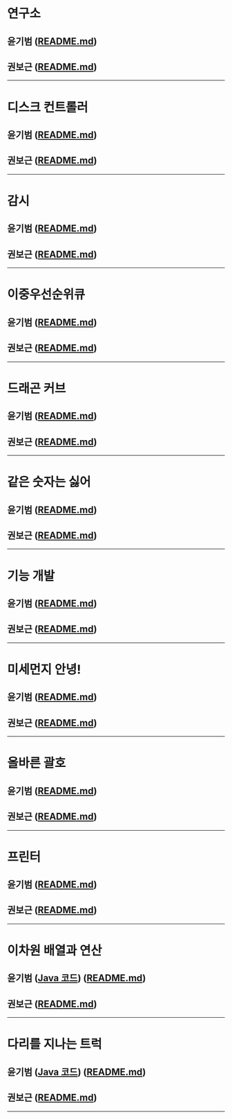 # 연구소
## 윤기범 ([README.md](src/연구소_윤기범.md))
## 권보근 ([README.md](src/연구소_권보근.md))
<hr>

# 디스크 컨트롤러
## 윤기범 ([README.md](src/디스크컨트롤러_윤기범.md))
## 권보근 ([README.md](src/디스크컨트롤러_권보근.md))
<hr>

# 감시
## 윤기범 ([README.md](src/감시_윤기범.md))
## 권보근 ([README.md](src/감시_권보근.md))
<hr>

# 이중우선순위큐
## 윤기범 ([README.md](src/이중우선순위큐_윤기범.md))
## 권보근 ([README.md](src/이중우선순위큐_권보근.md))
<hr>

# 드래곤 커브
## 윤기범 ([README.md](src/드래곤커브_윤기범.md))
## 권보근 ([README.md](src/드래곤커브_권보근.md))
<hr>

# 같은 숫자는 싫어
## 윤기범 ([README.md](src/같은숫자는싫어_윤기범.md))
## 권보근 ([README.md](src/같은숫자는싫어_권보근.md))
<hr>

# 기능 개발
## 윤기범 ([README.md](src/기능개발_.md))
## 권보근 ([README.md](src/기능개발_권보근.md))
<hr>

# 미세먼지 안녕!
## 윤기범 ([README.md](src/미세먼지안녕_윤기범.md))
## 권보근 ([README.md](src/미세먼지안녕_권보근.md))
<hr>

# 올바른 괄호
## 윤기범 ([README.md](src/올바른괄호_윤기범.md))
## 권보근 ([README.md](src/올바른괄호_권보근.md))
<hr>

# 프린터
## 윤기범 ([README.md](src/프린터_윤기범.md))
## 권보근 ([README.md](src/프린터_권보근.md))
<hr>

# 이차원 배열과 연산
## 윤기범 ([Java 코드](백준_이차원배열과연산_윤기범.Java)) ([README.md](src/이차원배열과연산_윤기범.md))
## 권보근 ([README.md](src/이차원배열과연산_권보근.md))
<hr>

# 다리를 지나는 트럭
## 윤기범 ([Java 코드](/백준_다리를지나는트럭_윤기범.java)) ([README.md](src/다리를지나는트럭_윤기범.md))
## 권보근 ([README.md](src/다리를지나는트럭_권보근.md))
<hr>
